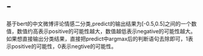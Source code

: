 # -
基于bert的中文微博评论情感二分类,predict的输出结果为[-0.5,0.5]之间的一个数值，数值约高表示positive的可能性越大，数值越低表示negative的可能性越大。
如果想直接输出分类结果，直接把predict中argmax后的判断语句去除即可，1表示positive的可能性，0表示negtive的可能性。
